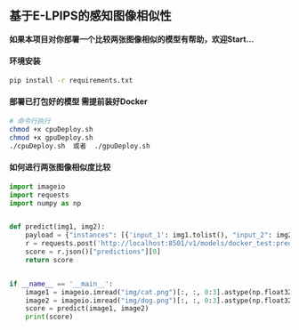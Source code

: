 ## 基于E-LPIPS的感知图像相似性

**如果本项目对你部署一个比较两张图像相似的模型有帮助，欢迎Start...**

#### 环境安装

```bash
pip install -r requirements.txt
```

#### 部署已打包好的模型 需提前装好Docker

```bash
# 命令行执行
chmod +x cpuDeploy.sh
chmod +x gpuDeploy.sh
./cpuDeploy.sh  或者  ./gpuDeploy.sh
```

#### 如何进行两张图像相似度比较

```python
import imageio
import requests
import numpy as np


def predict(img1, img2):
    payload = {"instances": [{'input_1': img1.tolist(), "input_2": img2.tolist()}]}
    r = requests.post('http://localhost:8501/v1/models/docker_test:predict', json=payload)
    score = r.json()["predictions"][0]
    return score


if __name__ == '__main__':
    image1 = imageio.imread("img/cat.png")[:, :, 0:3].astype(np.float32) / 255.0
    image2 = imageio.imread("img/dog.png")[:, :, 0:3].astype(np.float32) / 255.0
    score = predict(image1, image2)
    print(score)
```


